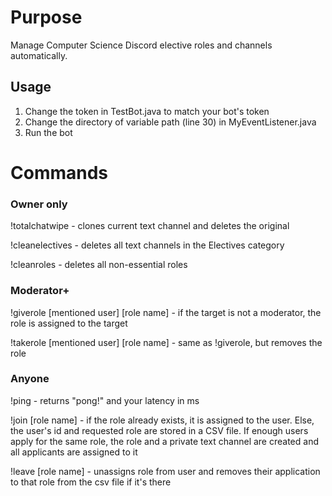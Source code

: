 # Purpose
Manage Computer Science Discord elective roles and channels automatically.

## Usage
1. Change the token in TestBot.java to match your bot's token
2. Change the directory of variable path (line 30) in MyEventListener.java
3. Run the bot

# Commands
### Owner only
!totalchatwipe - clones current text channel and deletes the original 

!cleanelectives - deletes all text channels in the Electives category  

!cleanroles - deletes all non-essential roles  

### Moderator+
!giverole [mentioned user] [role name] - if the target is not a moderator, the role is assigned to the target  

!takerole [mentioned user] [role name] - same as !giverole, but removes the role  

### Anyone
!ping - returns "pong!" and your latency in ms  

!join [role name] - if the role already exists, it is assigned to the user. Else, the user's id and requested role are stored in a CSV file. If enough users apply for the same role, the role and a private text channel are created and all applicants are assigned to it

!leave [role name] - unassigns role from user and removes their application to that role from the csv file if it's there
